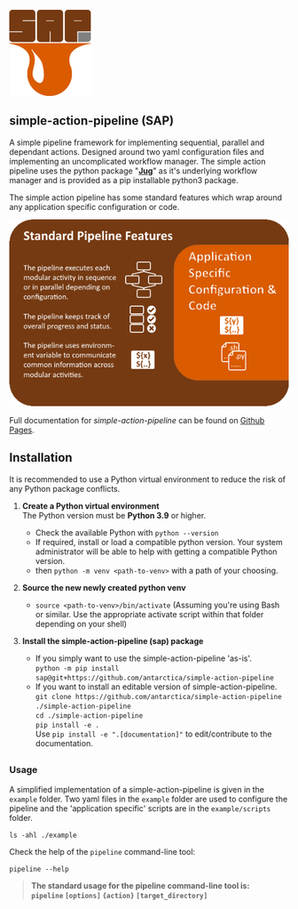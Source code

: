 
![simple action pipeline logo](docs/img/SAP-small.png)
## simple-action-pipeline (SAP)

A simple pipeline framework for implementing sequential, parallel and dependant actions. Designed around two yaml configuration files and implementing an uncomplicated workflow manager. The simple action pipeline uses the python package "[**Jug**](https://jug.readthedocs.io/en/latest/)" as it's underlying workflow manager and is provided as a pip installable python3 package. 

The simple action pipeline has some standard features which wrap around any application specific configuration or code.  

![simple action pipeline features](docs/img/pipeline-features.png)  

Full documentation for *simple-action-pipeline* can be found on [Github Pages](https://antarctica.github.io/simple-action-pipeline/).

##  

## Installation

It is recommended to use a Python virtual environment to reduce the risk of any Python package conflicts.


1. **Create a Python virtual environment**  
   The Python version must be **Python 3.9** or higher.
    
    - Check the available Python with `python --version`
    - If required, install or load a compatible python version. Your system administrator will be able to help with getting a compatible Python version.
    - then `python -m venv <path-to-venv>` with a path of your choosing.

1. **Source the new newly created python venv**  
    - `source <path-to-venv>/bin/activate` (Assuming you're using Bash or similar. Use the appropriate activate script within that folder depending on your shell)

1. **Install the simple-action-pipeline (sap) package**
    - If you simply want to use the simple-action-pipeline 'as-is'.  
      `python -m pip install sap@git+https://github.com/antarctica/simple-action-pipeline`  
    - If you want to install an editable version of simple-action-pipeline.   
      `git clone https://github.com/antarctica/simple-action-pipeline ./simple-action-pipeline`  
      `cd ./simple-action-pipeline`  
      `pip install -e .`  
      Use `pip install -e ".[documentation]"` to edit/contribute to the documentation.  

##  

### Usage
A simplified implementation of a simple-action-pipeline is given in the `example` folder. Two yaml files in the `example` folder are used to configure the pipeline and the 'application specific' scripts are in the `example/scripts` folder.
```
ls -ahl ./example
```

Check the help of the `pipeline` command-line tool:
```
pipeline --help
```
> **The standard usage for the pipeline command-line tool is:**  
> **`pipeline` `[options]` `{action}` `[target_directory]`**  

##  




